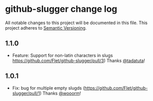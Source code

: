 # github-slugger change log

All notable changes to this project will be documented in this file.
This project adheres to [Semantic Versioning](http://semver.org/).

## 1.1.0 
* Feature: Support for non-latin characters in slugs https://github.com/Flet/github-slugger/pull/3) Thanks [@tadatuta](https://github.com/tadatuta)!

## 1.0.1
* Fix: bug for multiple empty slugds (https://github.com/Flet/github-slugger/pull/1) Thanks [@wooorm](https://github.com/wooorm)!

